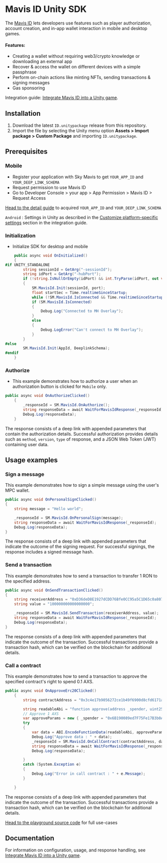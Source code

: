 # Mavis ID Unity SDK

The [Mavis ID](https://id.skymavis.com) lets developers use features such as player authorization, account creation, and in-app wallet interaction in mobile and desktop games.

#### Features:

- Creating a wallet without requiring web3/crypto knowledge or downloading an external app
- Recover & access the wallet on different devices with a simple passphrase
- Perform on-chain actions like minting NFTs, sending transactions & signing messages
- Gas sponsoring

Integration guide: [Integrate Mavis ID into a Unity game](https://docs.skymavis.com/mavis/mavis-id/guides/integrate-unity).

## Installation

1. Download the latest `ID.unitypackage` release from this repository.
2. Import the file by selecting the Unity menu option **Assets > Import package > Custom Package** and importing `ID.unitypackage`.

## Prerequisites

### Mobile

- Register your application with Sky Mavis to get `YOUR_APP_ID` and `YOUR_DEEP_LINK_SCHEMA`
- Request permission to use Mavis ID
- Go to Developer Console > your app > App Permission > Mavis ID > Request Access

[Head to the detail guide](https://docs.skymavis.com/comming-soon) to acquired `YOUR_APP_ID` and `YOUR_DEEP_LINK_SCHEMA`

`Android` : Settings in Unity as described in the [Customize platform-specific settings](https://docs.skymavis.com/mavis/mavis-id/guides/integrate-unity#customize-platform-specific-settings) section in the integration guide.

### Initialization

- Initialize SDK for desktop and mobile

```csharp
    public async void OnInitialized()
    {
#if UNITY_STANDALONE
        string sessionId = GetArg("-sessionId");
        string idPort = GetArg("-hubPort");
        if (!string.IsNullOrEmpty(idPort) && int.TryParse(idPort, out var port))
        {
            SM.MavisId.Init(sessionId, port);
            float startSec = Time.realtimeSinceStartup;
            while (!SM.MavisId.IsConnected && Time.realtimeSinceStartup - startSec <= 15) await Task.Yield();
            if (SM.MavisId.IsConnected)
            {
                Debug.Log("Connected to MH Overlay");
            }
            else
            {
                Debug.LogError("Can't connect to MH Overlay");
            }
        }
#else
        SM.MavisId.Init(AppId, DeeplinkSchema);
#endif
    }
```

### Authorize

- This example demonstrates how to authorize a user when an authorization button is clicked for `Mobile` only.

```csharp
public async void OnAuthorizeClicked()
    {
        _responseId = SM.MavisId.OnAuthorize();
        string responseData = await WaitForMavisIdResponse(_responseId);
        Debug.Log(responseData);
    }
```

The response consists of a deep link with appended parameters that contain the authorization details. Successful authorization provides details such as `method`, `version`, `type` of response, and a JSON Web Token (JWT) containing user data.

## Usage examples

### Sign a message

This example demonstrates how to sign a simple message using the user's MPC wallet.

```csharp
public async void OnPersonalSignClicked()
{
    string message = "Hello world";

    _responseId = SM.MavisId.OnPersonalSign(message);
    string responseData = await WaitForMavisIdResponse(_responseId);
    Debug.Log(responseData);
}
```

The response consists of a deep link with appended parameters that indicate the outcome of the signing request. For successful signings, the response includes a signed message hash.

### Send a transaction

This example demonstrates how to send a transaction to transfer 1 RON to the specified address.

```csharp
public async void OnSendTransactionClicked()
{
    string receiverAddress = "0xD36deD8E1927dCDD76Bfe0CC95a5C1D65c0a807a";
    string value = "100000000000000000";

    _responseId = SM.MavisId.SendTransaction(receiverAddress, value);
    string responseData = await WaitForMavisIdResponse(_responseId);
    Debug.Log(responseData);
}
```

The response consists of a deep link with appended parameters that indicate the outcome of the transaction. Successful transactions provide a transaction hash, which can be verified on the blockchain for additional details.

### Call a contract

This example demonstrates how to send a transaction to approve the specified contract's right to spend 0.1 AXS.

```csharp
public async void OnApproveErc20Clicked()
    {
        string contractAddress = "0x3c4e17b9056272ce1b49f6900d8cfd6171a1869d";

        string readableAbi = "function approve(address _spender, uint256 _value)";
        // Approve 1 AXS
        var approveParams = new { _spender = "0x6B190089ed7F75Fe17B3b0A17F6ebd69f72c3F63", _value = 1000000000000000000 };
        try
        {
            var data = ABI.EncodeFunctionData(readableAbi, approveParams);
            Debug.Log("Approve data : " + data);
            _responseId = SM.MavisId.OnCallContract(contractAddress, data);
            string responseData = await WaitForMavisIdResponse(_responseId);
            Debug.Log(responseData);

        }
        catch (System.Exception e)
        {
            Debug.Log("Error in call contract : " + e.Message);
        }

    }
```

The response consists of a deep link with appended parameters that indicate the outcome of the transaction. Successful transactions provide a transaction hash, which can be verified on the blockchain for additional details.

[Head to the playground source code](https://github.com/axieinfinity/mavis-id-unity/blob/main/Assets/Example/ID.cs) for full use-cases

## Documentation

For information on configuration, usage, and response handling, see [Integrate Mavis ID into a Unity game](https://docs.skymavis.com/mavis/mavis-id/guides/integrate-unity).
